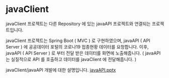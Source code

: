 # javaClient

javaClient 프로젝트는 다른 Repository 에 있는 javaAPI 프로젝트와 연결되는 프로젝트입니다.

javaClient 프로젝트는 Spring Boot ( MVC ) 로 구현하였으며, javaAPI ( API Server ) 에 공공데이터 포털의 코로나19 접종현황 데이터를 요청합니다.
이후, javaAPI ( API Server ) 로 부터 전달 받은 데이터를 화면에 노출해줍니다.
( javaAPI 는 실질적으로 API 를 호출하고 데이터를 javaClient 에 전달해줍니다. )

javaClient/javaAPI 개발에 대한 설명입니다. [javaAPI.pptx](https://github.com/ohhyunmin/javaClient/files/7486974/javaAPI.pptx)
